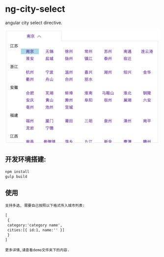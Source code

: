 # ng-city-select
angular city select directive.

![rect](https://github.com/JeffreyWang/ng-city-select/blob/master/img/demo.png)

## 开发环境搭建:
    npm install
    gulp build

## 使用
    支持多选, 需要自己按照以下格式传入城市列表:

    [
     {
     category:'category name',
     cities:[{ id:1, name:'' }]
     }
    ]

    更多详情,请查看demo文件夹下的内容.
